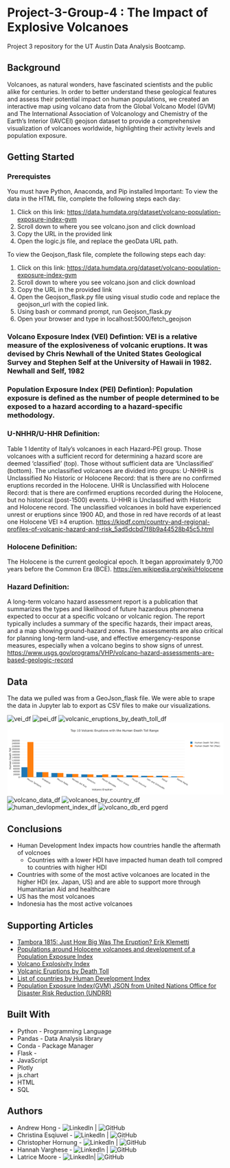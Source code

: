 # Project-3-Group-4  : The Impact of Explosive Volcanoes
Project 3 repository for the UT Austin Data Analysis Bootcamp.

## Background
Volcanoes, as natural wonders, have fascinated scientists and the public alike for centuries. In order to better understand these geological features and assess their potential impact on human populations, we created an interactive map using volcano data from the Global Volcano Model (GVM) and The International Association of Volcanology and Chemistry of the Earth’s Interior (IAVCEI) geojson dataset to provide a comprehensive visualization of volcanoes worldwide, highlighting their activity levels and population exposure.

## Getting Started
### Prerequistes
You must have Python, Anaconda, and Pip installed
Important: To view the data in the HTML file, complete the following steps each day:
1. Click on this link: https://data.humdata.org/dataset/volcano-population-exposure-index-gvm
2. Scroll down to where you see volcano.json and click download
3. Copy the URL in the provided link
4. Open the logic.js file, and replace the geoData URL path.

To view the Geojson_flask file, complete the following steps each day:
1. Click on this link: https://data.humdata.org/dataset/volcano-population-exposure-index-gvm
2. Scroll down to where you see volcano.json and click download
3. Copy the URL in the provided link
4. Open the Geojson_flask.py file using visual studio code and replace the geojson_url with the copied link.
5. Using bash or command prompt, run Geojson_flask.py
6. Open your browser and type in localhost:5000/fetch_geojson

### Volcano Exposure Index (VEI) Defintion: VEI is a relative measure of the explosiveness of volcanic eruptions. It was devised by Chris Newhall of the United States Geological Survey and Stephen Self at the University of Hawaii in 1982. Newhall and Self, 1982

### Population Exposure Index (PEI) Defintion): Population exposure is defined as the number of people determined to be exposed to a hazard according to a hazard-specific methodology.

### U-NHHR/U-HHR Definition: 
Table 1 Identity of Italy’s volcanoes in each Hazard-PEI group. Those volcanoes with a sufficient record for determining a hazard score are deemed ‘classified’ (top). Those without sufficient data are ‘Unclassified’ (bottom). The unclassified volcanoes are divided into groups: U-NHHR is Unclassified No Historic or Holocene Record: that is there are no confirmed eruptions recorded in the Holocene. UHR is Unclassified with Holocene Record: that is there are confirmed eruptions recorded during the Holocene, but no historical (post-1500) events. U-HHR is Unclassified with Historic and Holocene record. The unclassified volcanoes in bold have experienced unrest or eruptions since 1900 AD, and those in red have records of at least one Holocene VEI ≥4 eruption.
https://kipdf.com/country-and-regional-profiles-of-volcanic-hazard-and-risk_5ad5dcbd7f8b9a44528b45c5.html

### Holocene Definition:
The Holocene is the current geological epoch. It began approximately 9,700 years before the Common Era (BCE).
https://en.wikipedia.org/wiki/Holocene

### Hazard Definition:
A long-term volcano hazard assessment report is a publication that summarizes the types and likelihood of future hazardous phenomena expected to occur at a specific volcano or volcanic region. The report typically includes a summary of the specific hazards, their impact areas, and a map showing ground-hazard zones. The assessments are also critical for planning long-term land-use, and effective emergency-response measures, especially when a volcano begins to show signs of unrest.
https://www.usgs.gov/programs/VHP/volcano-hazard-assessments-are-based-geologic-record

## Data
The data we pulled was from a GeoJson_flask file. We were able to srape the data in Jupyter lab to export as CSV files to make our visualizations. 

![vei_df](https://github.com/Andrew-Hong1/Project-3-Group-4/assets/134234019/7f1a4f33-b0ba-4b6e-b22e-cc9f68515150)
![pei_df](https://github.com/Andrew-Hong1/Project-3-Group-4/assets/134234019/9b090cf0-a2f8-48ed-acaf-bd0e962e23c0)
![volcanic_eruptions_by_death_toll_df](https://github.com/Andrew-Hong1/Project-3-Group-4/assets/134234019/2d0ec77f-974e-4412-911c-6652d1c69d88)
![plotly](https://github.com/Andrew-Hong1/Project-3-Group-4/blob/main/Images/plotly.png)
![volcano_data_df](https://github.com/Andrew-Hong1/Project-3-Group-4/assets/134234019/80b36faa-c0e7-4dd1-8399-c82a9711a830)
![volcanoes_by_country_df](https://github.com/Andrew-Hong1/Project-3-Group-4/assets/134234019/746b3753-e979-4580-86f0-5b76d2462d5a)
![human_devlopment_index_df](https://github.com/Andrew-Hong1/Project-3-Group-4/assets/134234019/6059bed6-fe20-4525-bd76-460010ed19df)
![volcano_db_erd pgerd](https://github.com/Andrew-Hong1/Project-3-Group-4/assets/134234019/70628dc8-3d49-4642-87f8-71b0b8aa0a16)

## Conclusions
* Human Development Index impacts how countries handle the aftermath of volcnoes
  * Countries with a lower HDI have impacted human death toll compred to countries with higher HDI
* Countries with some of the most active volcanoes are located in the higher HDI (ex. Japan, US) and are able to support more through Humanitarian Aid and healthcare
* US has the most volcanoes
* Indonesia has the most active volcanoes

## Supporting Articles
* [Tambora 1815: Just How Big Was The Eruption? Erik Klemetti](https://www.wired.com/2015/04/tambora-1815-just-big-eruption/)
* [Populations around Holocene volcanoes and development of a Population Exposure Index](https://www.researchgate.net/publication/280714829_Populations_around_Holocene_volcanoes_and_development_of_a_Population_Exposure_Index)
* [Volcano Explosivity Index](https://en.wikipedia.org/wiki/Volcanic_explosivity_index)
* [Volcanic Eruptions by Death Toll ](https://en.wikipedia.org/wiki/List_of_volcanic_eruptions_by_death_toll)
* [List of countries by Human Development Index](https://en.wikipedia.org/wiki/List_of_countries_by_Human_Development_Index)
* [Population Exposure Index(GVM) JSON from United Nations Office for Disaster Risk Reduction (UNDRR)](https://data.humdata.org/dataset/a60ac839-920d-435a-bf7d-25855602699d/resource/7234d067-2d74-449a-9c61-22ae6d98d928/download/volcano.json)
  
## Built With
* Python - Programming Language
* Pandas - Data Analysis library
* Conda - Package Manager
* Flask - 
* JavaScript
* Plotly
* js.chart
* HTML
* SQL

## Authors
* Andrew Hong - ![LinkedIn](https://www.linkedin.com/in/andrew-hong-ah/) | ![GitHub](https://github.com/Andrew-Hong1)
* Christina Esqiuvel - ![LinkedIn](https://www.linkedin.com/in/christinaequivel/) | ![GitHub](https://github.com/VivaLaTeena)
* Christopher Hornung - ![LinkedIn](insertlink) | ![GitHub](https://github.com/cjhornung)
* Hannah Varghese - ![LinkedIn](https://www.linkedin.com/in/hannahvarghese/) | ![GitHub](https://github.com/hannahvarghese)
* Latrice Moore - ![LinkedIn](https://www.linkedin.com/in/latrice-moore-4a3241248/)| ![GitHub](https://github.com/lmoore5460)
